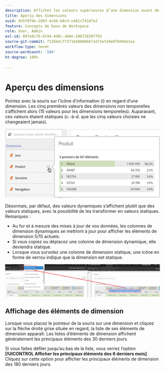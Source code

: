 ```yaml
---
description: Affichez les valeurs supérieures d’une dimension avant de l’utiliser dans un projet.
title: Aperçu des dimensions
uuid: dd1f87de-2d83-4c6b-b8cd-ce81c741d7a3
feature: Concepts de base de Workspace
role: User, Admin
exl-id: 897edc76-6744-4d8c-ab0e-20672838f7b3
source-git-commit: 7226b4c77371b486006671d72efa9e0f0d9eb1ea
workflow-type: tm+mt
source-wordcount: '194'
ht-degree: 100%

---
```


# Aperçu des dimensions

Pointez avec la souris sur l’icône d’information (i) en regard d’une dimension. Les cinq premières valeurs des dimensions non temporelles s’affichent alors (15 valeurs pour les dimensions temporelles). Auparavant, ces valeurs étaient statiques (c.-à-d. que les cinq valeurs choisies ne changeaient jamais).

![](assets/dimension-preview.png)

Désormais, par défaut, des valeurs dynamiques s’affichent plutôt que des valeurs statiques, avec la possibilité de les transformer en valeurs statiques. Remarques :

* Au fur et à mesure des mises à jour de vos données, les colonnes de dimension dynamiques se mettront à jour pour afficher les éléments de dimension 5/15 actuels.
* Si vous copiez ou déplacez une colonne de dimension dynamique, elle deviendra statique.
* Lorsque vous survolez une colonne de dimension statique, une icône en forme de verrou indique que la dimension est statique.

![](assets/dimension_static.png)

## Affichage des éléments de dimension

Lorsque vous placez le pointeur de la souris sur une dimension et cliquez sur la flèche droite grise située en regard, la liste de ses éléments de dimension apparaît. Les listes d’éléments de dimension affichent généralement les principaux éléments des 30 derniers jours.

Si vous faites défiler jusqu’au bas de la liste, vous verrez l’option **[!UICONTROL Afficher les principaux éléments des 6 derniers mois]**. Cliquez sur cette option pour afficher les principaux éléments de dimension des 180 derniers jours.
